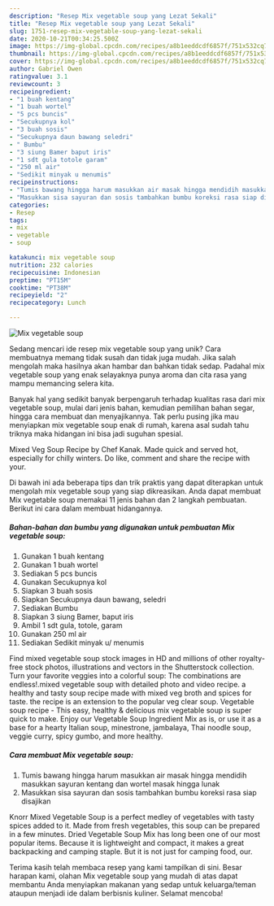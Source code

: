 ```yaml
---
description: "Resep Mix vegetable soup yang Lezat Sekali"
title: "Resep Mix vegetable soup yang Lezat Sekali"
slug: 1751-resep-mix-vegetable-soup-yang-lezat-sekali
date: 2020-10-21T00:34:25.500Z
image: https://img-global.cpcdn.com/recipes/a8b1eeddcdf6857f/751x532cq70/mix-vegetable-soup-foto-resep-utama.jpg
thumbnail: https://img-global.cpcdn.com/recipes/a8b1eeddcdf6857f/751x532cq70/mix-vegetable-soup-foto-resep-utama.jpg
cover: https://img-global.cpcdn.com/recipes/a8b1eeddcdf6857f/751x532cq70/mix-vegetable-soup-foto-resep-utama.jpg
author: Gabriel Owen
ratingvalue: 3.1
reviewcount: 3
recipeingredient:
- "1 buah kentang"
- "1 buah wortel"
- "5 pcs buncis"
- "Secukupnya kol"
- "3 buah sosis"
- "Secukupnya daun bawang seledri"
- " Bumbu"
- "3 siung Bamer baput iris"
- "1 sdt gula totole garam"
- "250 ml air"
- "Sedikit minyak u menumis"
recipeinstructions:
- "Tumis bawang hingga harum masukkan air masak hingga mendidih masukkan sayuran kentang dan wortel masak hingga lunak"
- "Masukkan sisa sayuran dan sosis tambahkan bumbu koreksi rasa siap disajikan"
categories:
- Resep
tags:
- mix
- vegetable
- soup

katakunci: mix vegetable soup 
nutrition: 232 calories
recipecuisine: Indonesian
preptime: "PT15M"
cooktime: "PT38M"
recipeyield: "2"
recipecategory: Lunch

---
```



![Mix vegetable soup](https://img-global.cpcdn.com/recipes/a8b1eeddcdf6857f/751x532cq70/mix-vegetable-soup-foto-resep-utama.jpg)

Sedang mencari ide resep mix vegetable soup yang unik? Cara membuatnya memang tidak susah dan tidak juga mudah. Jika salah mengolah maka hasilnya akan hambar dan bahkan tidak sedap. Padahal mix vegetable soup yang enak selayaknya punya aroma dan cita rasa yang mampu memancing selera kita.

Banyak hal yang sedikit banyak berpengaruh terhadap kualitas rasa dari mix vegetable soup, mulai dari jenis bahan, kemudian pemilihan bahan segar, hingga cara membuat dan menyajikannya. Tak perlu pusing jika mau menyiapkan mix vegetable soup enak di rumah, karena asal sudah tahu triknya maka hidangan ini bisa jadi suguhan spesial.

Mixed Veg Soup Recipe by Chef Kanak. Made quick and served hot, especially for chilly winters. Do like, comment and share the recipe with your.


Di bawah ini ada beberapa tips dan trik praktis yang dapat diterapkan untuk mengolah mix vegetable soup yang siap dikreasikan. Anda dapat membuat Mix vegetable soup memakai 11 jenis bahan dan 2 langkah pembuatan. Berikut ini cara dalam membuat hidangannya.

<!--inarticleads1-->

##### Bahan-bahan dan bumbu yang digunakan untuk pembuatan Mix vegetable soup:

1. Gunakan 1 buah kentang
1. Gunakan 1 buah wortel
1. Sediakan 5 pcs buncis
1. Gunakan Secukupnya kol
1. Siapkan 3 buah sosis
1. Siapkan Secukupnya daun bawang, seledri
1. Sediakan  Bumbu
1. Siapkan 3 siung Bamer, baput iris
1. Ambil 1 sdt gula, totole, garam
1. Gunakan 250 ml air
1. Sediakan Sedikit minyak u/ menumis


Find mixed vegetable soup stock images in HD and millions of other royalty-free stock photos, illustrations and vectors in the Shutterstock collection. Turn your favorite veggies into a colorful soup: The combinations are endless!.mixed vegetable soup with detailed photo and video recipe. a healthy and tasty soup recipe made with mixed veg broth and spices for taste. the recipe is an extension to the popular veg clear soup. Vegetable soup recipe - This easy, healthy &amp; delicious mix vegetable soup is super quick to make. Enjoy our Vegetable Soup Ingredient Mix as is, or use it as a base for a hearty Italian soup, minestrone, jambalaya, Thai noodle soup, veggie curry, spicy gumbo, and more healthy. 

<!--inarticleads2-->

##### Cara membuat Mix vegetable soup:

1. Tumis bawang hingga harum masukkan air masak hingga mendidih masukkan sayuran kentang dan wortel masak hingga lunak
1. Masukkan sisa sayuran dan sosis tambahkan bumbu koreksi rasa siap disajikan


Knorr Mixed Vegetable Soup is a perfect medley of vegetables with tasty spices added to it. Made from fresh vegetables, this soup can be prepared in a few minutes. Dried Vegetable Soup Mix has long been one of our most popular items. Because it is lightweight and compact, it makes a great backpacking and camping staple. But it is not just for camping food, our. 

Terima kasih telah membaca resep yang kami tampilkan di sini. Besar harapan kami, olahan Mix vegetable soup yang mudah di atas dapat membantu Anda menyiapkan makanan yang sedap untuk keluarga/teman ataupun menjadi ide dalam berbisnis kuliner. Selamat mencoba!
